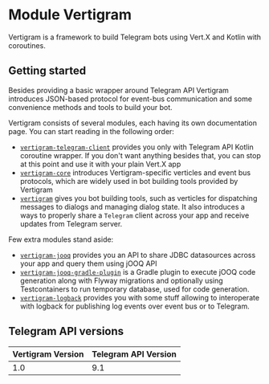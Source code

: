 # Module Vertigram

Vertigram is a framework to build Telegram bots using Vert.X and Kotlin with coroutines.

## Getting started

Besides providing a basic wrapper around Telegram API Vertigram introduces JSON-based protocol for
event-bus communication and some convenience methods and tools to build your bot.

Vertigram consists of several modules, each having its own documentation page. You can start reading in the following order:
 - <a href="./vertigram-telegram-client/index.html">`vertigram-telegram-client`</a> provides you only with
    Telegram API Kotlin coroutine wrapper. If you don't want anything besides that, you can stop at this point and 
    use it with your plain Vert.X app
 - <a href="./vertigram-core/index.html">`vertigram-core`</a> introduces Vertigram-specific verticles and event bus
    protocols, which are widely used in bot building tools provided by Vertigram
 - <a href="./vertigram/index.html">`vertigram`</a> gives you bot building tools, such as verticles for dispatching 
    messages to dialogs and managing dialog state. It also introduces a ways to properly share a `Telegram` client
    across your app and receive updates from Telegram server.

Few extra modules stand aside:
 - <a href="./vertigram-jooq/index.html">`vertigram-jooq`</a> provides you an API to share JDBC datasources across your
    app and query them using jOOQ API
 -  <a href="./vertigram-jooq-gradle-plugin/index.html">`vertigram-jooq-gradle-plugin`</a> is a Gradle plugin to execute 
    jOOQ code generation along with Flyway migrations and optionally using Testcontainers to run temporary database,
    used for code generation.
 - <a href="./vertigram-logback/index.html">`vertigram-logback`</a> provides you with some stuff allowing to
    interoperate with logback for publishing log events over event bus or to Telegram.

## Telegram API versions

| Vertigram Version | Telegram API Version |
|-------------------|----------------------|
| 1.0               | 9.1                  |